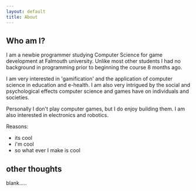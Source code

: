 ```yaml
---
layout: default
title: About
---
```


## Who am I?

I am a newbie programmer studying Computer Science for game development at Falmouth university. Unlike most other students I had no background in programming prior to beginning the course 8 months ago. 

I am very interested in 'gamification' and the application of computer science in education and e-health. I am also very intrigued by the social and psychological effects computer science and games have on individuals and societies.

Personally I don't play computer games, but I do enjoy building them. I am also interested in electronics and robotics.

Reasons:
- its cool
- i'm cool
- so what ever I  make is cool

## other thoughts

blank.....
